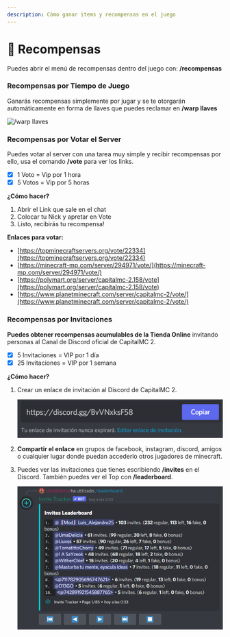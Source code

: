 ```yaml
---
description: Cómo ganar items y recompensas en el juego
---
```


# 🔔 Recompensas

Puedes abrir el menú de recompensas dentro del juego con: **/recompensas**

### Recompensas por Tiempo de Juego

Ganarás recompensas simplemente por jugar y se te otorgarán automáticamente en forma de llaves que puedes reclamar en **/warp llaves**

![/warp llaves](../.gitbook/assets/2021-11-05\_22.01.31.png)

### Recompensas por Votar el Server

Puedes votar al server con una tarea muy simple y recibir recompensas por ello, usa el comando **/vote** para ver los links.

* [x] 1 Voto = Vip por 1 hora
* [x] 5 Votos = Vip por 5 horas

**¿Cómo hacer?**

1. Abrir el Link que sale en el chat
2. Colocar tu Nick y apretar en Vote
3. Listo, recibirás tu recompensa!

**Enlaces para votar:**

* [https://topminecraftservers.org/vote/22334](https://topminecraftservers.org/vote/22334)
* [https://minecraft-mp.com/server/294971/vote/](https://minecraft-mp.com/server/294971/vote/)
* [https://polymart.org/server/capitalmc-2.158/vote](https://polymart.org/server/capitalmc-2.158/vote)
* [https://www.planetminecraft.com/server/capitalmc-2/vote/](https://www.planetminecraft.com/server/capitalmc-2/vote/)

### Recompensas por Invitaciones

**Puedes obtener recompensas acumulables de la Tienda Online** invitando personas al Canal de Discord oficial de CapitalMC 2.

* [x] 5 Invitaciones = VIP por 1 día
* [x] 25 Invitaciones = VIP por 1 semana

**¿Cómo hacer?**

1.  Crear un enlace de invitación al Discord de CapitalMC 2.

    ![](<../.gitbook/assets/image (3).png>)
2. **Compartir el enlace** en grupos de facebook, instagram, discord, amigos o cualquier lugar donde puedan accederlo otros jugadores de minecraft.
3.  Puedes ver las invitaciones que tienes escribiendo **/invites** en el Discord. También puedes ver el Top con **/leaderboard**.

    ![](<../.gitbook/assets/image (2).png>)
